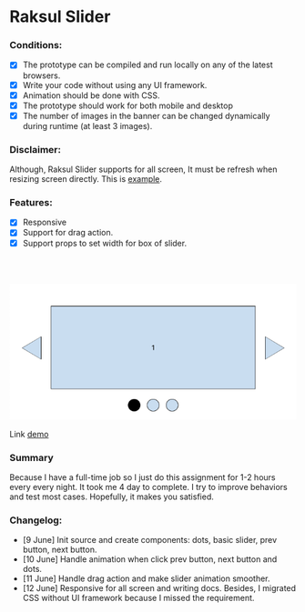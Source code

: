 # Raksul Slider

### Conditions:

- [x] The prototype can be compiled and run locally on any of the latest browsers.
- [x] Write your code without using any UI framework.
- [x] Animation should be done with CSS.
- [x] The prototype should work for both mobile and desktop
- [x] The number of images in the banner can be changed dynamically during runtime (at least 3 images).

### Disclaimer:

Although, Raksul Slider supports for all screen, It must be refresh when resizing screen directly. This is [example](https://www.loom.com/share/3152030b91404fe2aab6cd26eb17810c).

### Features:

- [x] Responsive
- [x] Support for drag action.
- [x] Support props to set width for box of slider.

<br/>
<br/>

![alt text](./demo.png 'Demo')

Link [demo](https://www.loom.com/share/e13c75a49f6c49368d6bdd8b06f14cc8)

### Summary

Because I have a full-time job so I just do this assignment for 1-2 hours every every night. It took me 4 day to complete. I try to improve behaviors and test most cases. Hopefully, it makes you satisfied.

### Changelog:

- [9 June] Init source and create components: dots, basic slider, prev button, next button.
- [10 June] Handle animation when click prev button, next button and dots.
- [11 June] Handle drag action and make slider animation smoother.
- [12 June] Responsive for all screen and writing docs. Besides, I migrated CSS without UI framework because I missed the requirement.
